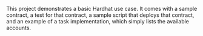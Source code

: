 This project demonstrates a basic Hardhat use case. It comes with a sample contract, a test for that contract, a sample script that deploys that contract, and an example of a task implementation, which simply lists the available accounts.
